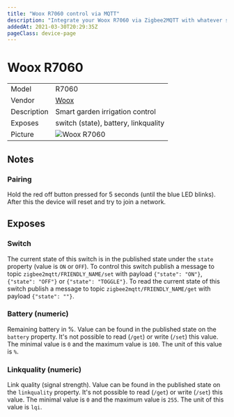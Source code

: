 ```yaml
---
title: "Woox R7060 control via MQTT"
description: "Integrate your Woox R7060 via Zigbee2MQTT with whatever smart home infrastructure you are using without the vendor's bridge or gateway."
addedAt: 2021-03-30T20:29:35Z
pageClass: device-page
---
```


<!-- !!!! -->
<!-- ATTENTION: This file is auto-generated through docgen! -->
<!-- You can only edit the "Notes"-Section between the two comment lines "Notes BEGIN" and "Notes END". -->
<!-- Do not use h1 or h2 heading within "## Notes"-Section. -->
<!-- !!!! -->

# Woox R7060

|     |     |
|-----|-----|
| Model | R7060  |
| Vendor  | [Woox](/supported-devices/#v=Woox)  |
| Description | Smart garden irrigation control |
| Exposes | switch (state), battery, linkquality |
| Picture | ![Woox R7060](https://www.zigbee2mqtt.io/images/devices/R7060.jpg) |


<!-- Notes BEGIN: You can edit here. Add "## Notes" headline if not already present. -->
## Notes


### Pairing
Hold the red off button pressed for 5 seconds (until the blue LED blinks).
After this the device will reset and try to join a network.
<!-- Notes END: Do not edit below this line -->



## Exposes

### Switch 
The current state of this switch is in the published state under the `state` property (value is `ON` or `OFF`).
To control this switch publish a message to topic `zigbee2mqtt/FRIENDLY_NAME/set` with payload `{"state": "ON"}`, `{"state": "OFF"}` or `{"state": "TOGGLE"}`.
To read the current state of this switch publish a message to topic `zigbee2mqtt/FRIENDLY_NAME/get` with payload `{"state": ""}`.

### Battery (numeric)
Remaining battery in %.
Value can be found in the published state on the `battery` property.
It's not possible to read (`/get`) or write (`/set`) this value.
The minimal value is `0` and the maximum value is `100`.
The unit of this value is `%`.

### Linkquality (numeric)
Link quality (signal strength).
Value can be found in the published state on the `linkquality` property.
It's not possible to read (`/get`) or write (`/set`) this value.
The minimal value is `0` and the maximum value is `255`.
The unit of this value is `lqi`.

